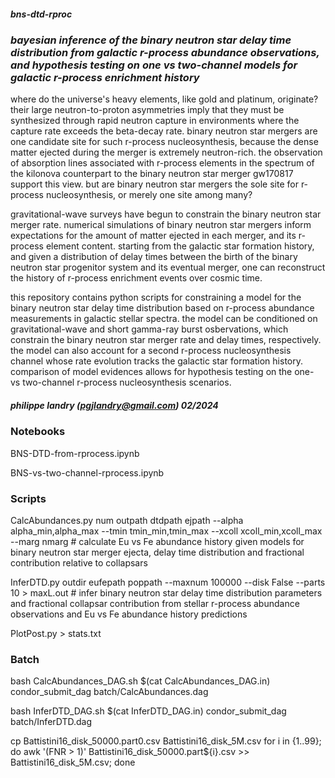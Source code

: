 ##### bns-dtd-rproc
### *bayesian inference of the binary neutron star delay time distribution from galactic r-process abundance observations, and hypothesis testing on one vs two-channel models for galactic r-process enrichment history*

where do the universe's heavy elements, like gold and platinum, originate? their large neutron-to-proton asymmetries imply that they must be synthesized through rapid neutron capture in environments where the capture rate exceeds the beta-decay rate. binary neutron star mergers are one candidate site for such r-process nucleosynthesis, because the dense matter ejected during the merger is extremely neutron-rich. the observation of absorption lines associated with r-process elements in the spectrum of the kilonova counterpart to the binary neutron star merger gw170817 support this view. but are binary neutron star mergers the sole site for r-process nucleosynthesis, or merely one site among many?

gravitational-wave surveys have begun to constrain the binary neutron star merger rate. numerical simulations of binary neutron star mergers inform expectations for the amount of matter ejected in each merger, and its r-process element content. starting from the galactic star formation history, and given a distribution of delay times between the birth of the binary neutron star progenitor system and its eventual merger, one can reconstruct the history of r-process enrichment events over cosmic time.

this repository contains python scripts for constraining a model for the binary neutron star delay time distribution based on r-process abundance measurements in galactic stellar spectra. the model can be conditioned on gravitational-wave and short gamma-ray burst osbervations, which constrain the binary neutron star merger rate and delay times, respectively. the model can also account for a second r-process nucleosynthesis channel whose rate evolution tracks the galactic star formation history. comparison of model evidences allows for hypothesis testing on the one- vs two-channel r-process nucleosynthesis scenarios.

##### philippe landry (pgjlandry@gmail.com) 02/2024

### Notebooks ###

BNS-DTD-from-rprocess.ipynb

BNS-vs-two-channel-rprocess.ipynb

### Scripts ###

CalcAbundances.py num outpath dtdpath ejpath --alpha alpha_min,alpha_max --tmin tmin_min,tmin_max --xcoll xcoll_min,xcoll_max --marg nmarg # calculate Eu vs Fe abundance history given models for binary neutron star merger ejecta, delay time distribution and fractional contribution relative to collapsars

InferDTD.py outdir eufepath poppath --maxnum 100000 --disk False --parts 10 > maxL.out # infer binary neutron star delay time distribution parameters and fractional collapsar contribution from stellar r-process abundance observations and Eu vs Fe abundance history predictions

PlotPost.py > stats.txt

### Batch ###

bash CalcAbundances_DAG.sh $(cat CalcAbundances_DAG.in)
condor_submit_dag batch/CalcAbundances.dag

bash InferDTD_DAG.sh $(cat InferDTD_DAG.in)
condor_submit_dag batch/InferDTD.dag

cp Battistini16_disk_50000.part0.csv Battistini16_disk_5M.csv
for i in {1..99}; do awk '(FNR > 1)' Battistini16_disk_50000.part${i}.csv >> Battistini16_disk_5M.csv; done
